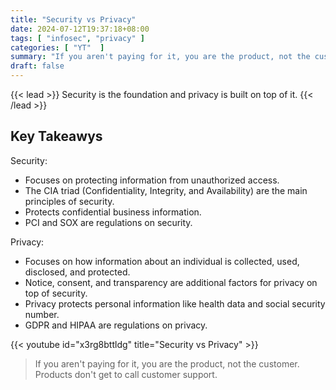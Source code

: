 ```yaml
---
title: "Security vs Privacy"
date: 2024-07-12T19:37:18+08:00
tags: [ "infosec", "privacy" ]
categories: [ "YT"  ]
summary: "If you aren't paying for it, you are the product, not the customer. Products don't get to call customer support."
draft: false
---
```

{{< lead >}}
Security is the foundation and privacy is built on top of it.
{{< /lead >}}

## Key Takeawys

Security:
 
 - Focuses on protecting information from unauthorized access.
 - The CIA triad (Confidentiality, Integrity, and Availability) are the main principles of security.
 - Protects confidential business information.
 - PCI and SOX are regulations on security.


Privacy:

 - Focuses on how information about an individual is collected, used, disclosed, and protected.
 - Notice, consent, and transparency are additional factors for privacy on top of security.
 - Privacy protects personal information like health data and social security number.
 - GDPR and HIPAA are regulations on privacy.

{{< youtube id="x3rg8bttldg" title="Security vs Privacy" >}}

> If you aren't paying for it, you are the product, not the customer. 
> Products don't get to call customer support.


